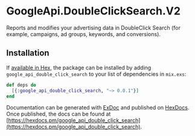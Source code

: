 # GoogleApi.DoubleClickSearch.V2

Reports and modifies your advertising data in DoubleClick Search (for example, campaigns, ad groups, keywords, and conversions).

## Installation

If [available in Hex](https://hex.pm/docs/publish), the package can be installed
by adding `google_api_double_click_search` to your list of dependencies in `mix.exs`:

```elixir
def deps do
  [{:google_api_double_click_search, "~> 0.0.1"}]
end
```

Documentation can be generated with [ExDoc](https://github.com/elixir-lang/ex_doc)
and published on [HexDocs](https://hexdocs.pm). Once published, the docs can
be found at [https://hexdocs.pm/google_api_double_click_search](https://hexdocs.pm/google_api_double_click_search).
